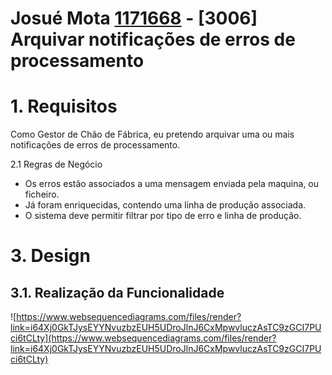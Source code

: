 **Josué Mota [1171668](../)** - [3006] Arquivar notificações de erros de processamento
=======================================

# 1. Requisitos

Como Gestor de Chão de Fábrica, eu pretendo arquivar uma ou mais notificações de erros de processamento.


2.1 Regras de Negócio

- Os erros estão associados a uma mensagem enviada pela maquina, ou ficheiro. 
- Já foram enriquecidas, contendo uma linha de produção associada.
- O sistema deve permitir filtrar por tipo de erro e linha de produção.


# 3. Design

## 3.1. Realização da Funcionalidade

![https://www.websequencediagrams.com/files/render?link=i64Xj0GkTJysEYYNvuzbzEUH5UDroJlnJ6CxMpwvluczAsTC9zGCI7PUci6tCLty](https://www.websequencediagrams.com/files/render?link=i64Xj0GkTJysEYYNvuzbzEUH5UDroJlnJ6CxMpwvluczAsTC9zGCI7PUci6tCLty)

